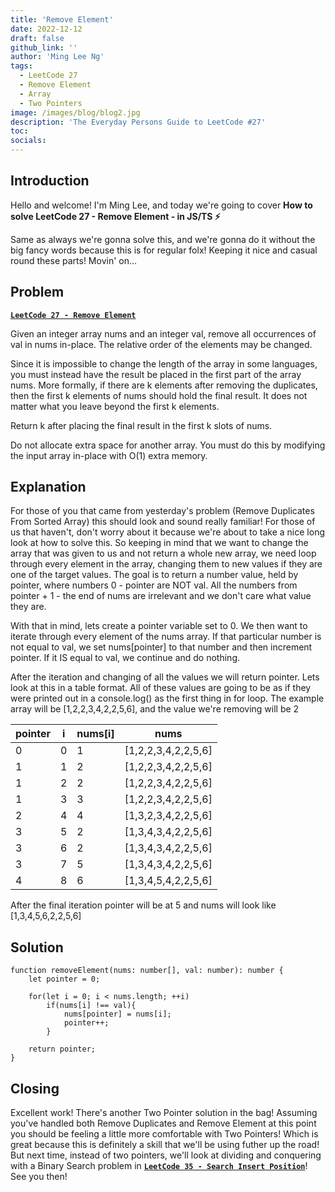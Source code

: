 ```yaml
---
title: 'Remove Element'
date: 2022-12-12
draft: false
github_link: ''
author: 'Ming Lee Ng'
tags:
  - LeetCode 27
  - Remove Element
  - Array
  - Two Pointers
image: /images/blog/blog2.jpg
description: 'The Everyday Persons Guide to LeetCode #27'
toc:
socials:
---
```


## Introduction

Hello and welcome! I'm Ming Lee, and today we're going to cover **How to solve
LeetCode 27 - Remove Element - in JS/TS :zap:**

Same as always we're gonna solve this, and we're gonna do it without the big
fancy words because this is for regular folx! Keeping it nice and casual round
these parts! Movin' on...

## Problem

<b><a href='https://leetcode.com/problems/remove-element'>`LeetCode 27 - Remove Element`</a></b>

Given an integer array nums and an integer val, remove all occurrences of val in
nums in-place. The relative order of the elements may be changed.

Since it is impossible to change the length of the array in some languages, you
must instead have the result be placed in the first part of the array nums. More
formally, if there are k elements after removing the duplicates, then the first
k elements of nums should hold the final result. It does not matter what you
leave beyond the first k elements.

Return k after placing the final result in the first k slots of nums.

Do not allocate extra space for another array. You must do this by modifying the
input array in-place with O(1) extra memory.

## Explanation

For those of you that came from yesterday's problem (Remove Duplicates From
Sorted Array) this should look and sound really familiar! For those of us that
haven't, don't worry about it because we're about to take a nice long look at
how to solve this. So keeping in mind that we want to change the array that was
given to us and not return a whole new array, we need loop through every element
in the array, changing them to new values if they are one of the target values.
The goal is to return a number value, held by pointer, where numbers 0 - pointer
are NOT val. All the numbers from pointer + 1 - the end of nums are irrelevant
and we don't care what value they are.

With that in mind, lets create a pointer variable set to 0. We then want to
iterate through every element of the nums array. If that particular number is
not equal to val, we set nums[pointer] to that number and then increment
pointer. If it IS equal to val, we continue and do nothing.

After the iteration and changing of all the values we will return pointer. Lets
look at this in a table format. All of these values are going to be as if they
were printed out in a console.log() as the first thing in for loop. The example
array will be [1,2,2,3,4,2,2,5,6], and the value we're removing will be 2

| pointer | i   | nums[i] | nums                |
| ------- | --- | ------- | ------------------- |
| 0       | 0   | 1       | [1,2,2,3,4,2,2,5,6] |
| 1       | 1   | 2       | [1,2,2,3,4,2,2,5,6] |
| 1       | 2   | 2       | [1,2,2,3,4,2,2,5,6] |
| 1       | 3   | 3       | [1,2,2,3,4,2,2,5,6] |
| 2       | 4   | 4       | [1,3,2,3,4,2,2,5,6] |
| 3       | 5   | 2       | [1,3,4,3,4,2,2,5,6] |
| 3       | 6   | 2       | [1,3,4,3,4,2,2,5,6] |
| 3       | 7   | 5       | [1,3,4,3,4,2,2,5,6] |
| 4       | 8   | 6       | [1,3,4,5,4,2,2,5,6] |

After the final iteration pointer will be at 5 and nums will look like
[1,3,4,5,6,2,2,5,6]

## Solution

```
function removeElement(nums: number[], val: number): number {
    let pointer = 0;

    for(let i = 0; i < nums.length; ++i)
        if(nums[i] !== val){
            nums[pointer] = nums[i];
            pointer++;
        }

    return pointer;
}
```

## Closing

Excellent work! There's another Two Pointer solution in the bag! Assuming you've
handled both Remove Duplicates and Remove Element at this point you should be
feeling a little more comfortable with Two Pointers! Which is great because this
is definitely a skill that we'll be using futher up the road! But next time,
instead of two pointers, we'll look at dividing and conquering with a Binary
Search problem in
<a href='../searchinsertposition/'>**`LeetCode 35 - Search Insert Position`**</a>!
See you then!
